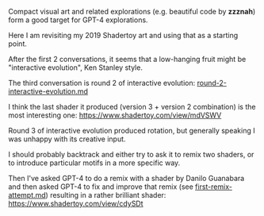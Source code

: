 Compact visual art and related explorations (e.g. beautiful code by **zzznah**) form a good target for GPT-4 explorations.

Here I am revisiting my 2019 Shadertoy art and using that as a starting point.

After the first 2 conversations, it seems that a low-hanging fruit might be "interactive evolution", Ken Stanley style.

The third conversation is round 2 of interactive evolution: [round-2-interactive-evolution.md](round-2-interactive-evolution.md)

I think the last shader it produced (version 3 + version 2 combination) is the most interesting one: https://www.shadertoy.com/view/mdVSWV

Round 3 of interactive evolution produced rotation, but generally speaking I was unhappy with its creative input.

I should probably backtrack and either try to ask it to remix two shaders, or to introduce particular motifs in a more specific way.

Then I've asked GPT-4 to do a remix with a shader by Danilo Guanabara and then asked GPT-4 to fix and improve that remix
(see [first-remix-attempt.md](first-remix-attempt.md)) resulting in a rather brilliant
shader: https://www.shadertoy.com/view/cdySDt
